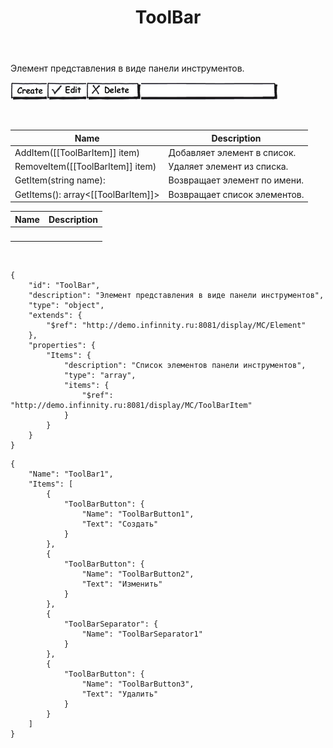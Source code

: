 ﻿---
layout: default
title: ToolBar
position: 2
categories: 
tags: 
---

Элемент представления в виде панели инструментов.

  


![](ToolBar_Ex1.png)  


 

|Name|Description|
|----|-----------|
|AddItem([[ToolBarItem]] item)|Добавляет элемент в список.|
|RemoveItem([[ToolBarItem]] item)|Удаляет элемент из списка.|
|GetItem(string name):|Возвращает элемент по имени.|
|GetItems(): array<[[ToolBarItem]]>|Возвращает список элементов.|

|Name|Description|
|----|-----------|
| | |

   

```
{
	"id": "ToolBar",
	"description": "Элемент представления в виде панели инструментов",
	"type": "object",
	"extends": {
		"$ref": "http://demo.infinnity.ru:8081/display/MC/Element"
	},
	"properties": {
		"Items": {
			"description": "Список элементов панели инструментов",
			"type": "array",
			"items": {
				"$ref": "http://demo.infinnity.ru:8081/display/MC/ToolBarItem"
			}
		}
	}
}
```

```
{
	"Name": "ToolBar1",
	"Items": [
		{
			"ToolBarButton": {
				"Name": "ToolBarButton1",
				"Text": "Создать"
			}
		},
		{
			"ToolBarButton": {
				"Name": "ToolBarButton2",
				"Text": "Изменить"
			}
		},
		{
			"ToolBarSeparator": {
				"Name": "ToolBarSeparator1"
			}
		},
		{
			"ToolBarButton": {
				"Name": "ToolBarButton3",
				"Text": "Удалить"
			}
		}
	]
}
```

  


 

